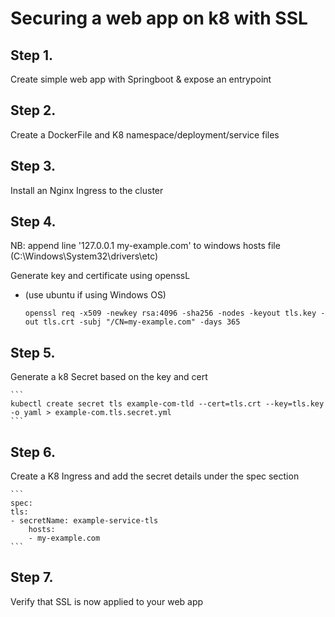 # Securing a web app on k8 with SSL

## Step 1.
Create simple web app with Springboot & expose an entrypoint

## Step 2.
Create a DockerFile and K8 namespace/deployment/service files

## Step 3.
Install an Nginx Ingress to the cluster

## Step 4.

NB: append line '127.0.0.1 my-example.com' to windows hosts file (C:\Windows\System32\drivers\etc)

Generate key and certificate using openssL
 - (use ubuntu if using Windows OS)

    ```
    openssl req -x509 -newkey rsa:4096 -sha256 -nodes -keyout tls.key -out tls.crt -subj "/CN=my-example.com" -days 365
    ```



## Step 5.
Generate a k8 Secret based on the key and cert

    ```
    kubectl create secret tls example-com-tld --cert=tls.crt --key=tls.key -o yaml > example-com.tls.secret.yml
    ```

## Step 6.
Create a K8 Ingress and add the secret details under the spec section

    ```
    spec:
    tls:
    - secretName: example-service-tls
        hosts:
        - my-example.com
    ```

## Step 7.
Verify that SSL is now applied to your web app